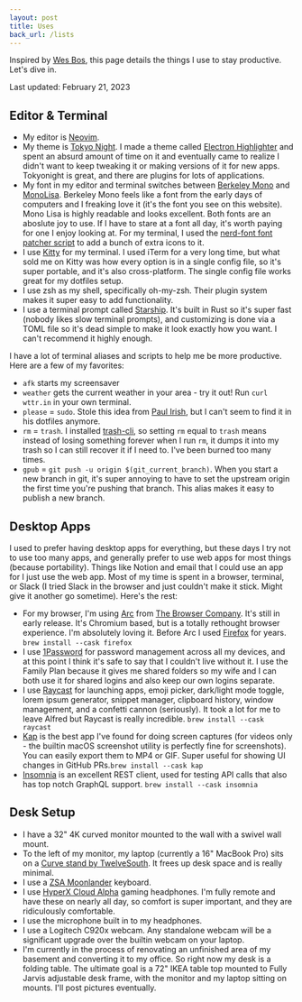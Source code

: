 ```yaml
---
layout: post
title: Uses
back_url: /lists
---
```


Inspired by [Wes Bos](https://wesbos.com/uses/), this page details the things I use to stay productive. Let's dive in.

Last updated: February 21, 2023

## Editor & Terminal

- My editor is [Neovim](https://github.com/neovim/neovim).
- My theme is [Tokyo Night](https://github.com/folke/tokyonight.nvim). I made a theme called [Electron Highlighter](/electron-highlighter) and spent an absurd amount of time on it and eventually came to realize I didn't want to keep tweaking it or making versions of it for new apps. Tokyonight is great, and there are plugins for lots of applications.
- My font in my editor and terminal switches between [Berkeley Mono](https://berkeleygraphics.com) and [MonoLisa](https://monolisa.dev). Berkeley Mono feels like a font from the early days of computers and I freaking love it (it's the font you see on this website). Mono Lisa is highly readable and looks excellent. Both fonts are an aboslute joy to use. If I have to stare at a font all day, it's worth paying for one I enjoy looking at. For my terminal, I used the [nerd-font font patcher script](https://github.com/ryanoasis/nerd-fonts/blob/master/font-patcher) to add a bunch of extra icons to it.
- I use [Kitty](https://sw.kovidgoyal.net/kitty/) for my terminal. I used iTerm for a very long time, but what sold me on Kitty was how every option is in a single config file, so it's super portable, and it's also cross-platform. The single config file works great for my dotfiles setup.
- I use zsh as my shell, specifically oh-my-zsh. Their plugin system makes it super easy to add functionality.
- I use a terminal prompt called [Starship](https://starship.rs). It's built in Rust so it's super fast (nobody likes slow terminal prompts), and customizing is done via a TOML file so it's dead simple to make it look exactly how you want. I can't recommend it highly enough.

I have a lot of terminal aliases and scripts to help me be more
productive. Here are a few of my favorites:

- `afk` starts my screensaver
- `weather` gets the current weather in your area - try it out! Run `curl wttr.in` in your own terminal.
- `please` = `sudo`. Stole this idea from [Paul Irish](https://github.com/paulirish/dotfiles), but I can't seem to find it in his dotfiles anymore.
- `rm` = `trash`. I installed [trash-cli](https://github.com/sindresorhus/trash-cli), so setting `rm` equal to `trash` means instead of losing something forever when I run `rm`, it dumps it into my trash so I can still recover it if I need to. I've been burned too many times.
- `gpub` = `git push -u origin $(git_current_branch)`. When you start a new branch in git, it's super annoying to have to set the upstream origin the first time you're pushing that branch. This alias makes it easy to publish a new branch.

## Desktop Apps

I used to prefer having desktop apps for everything, but these days I try not to use too many apps, and generally prefer to use web apps for most things (because portability). Things like Notion and email that I could use an app for I just use the web app. Most of my time is spent in a browser, terminal, or Slack (I tried Slack in the browser and just couldn't make it stick. Might give it another go sometime). Here's the rest:

- For my browser, I'm using [Arc](https://arc.net) from [The Browser Company](https://thebrowser.company). It's still in early release. It's Chromium based, but is a totally rethought browser experience. I'm absolutely loving it. Before Arc I used [Firefox](https://firefox.com) for years.  `brew install --cask firefox`
- I use [1Password](https://1password.com) for password management across all my devices, and at this point I think it's safe to say that I couldn't live without it. I use the Family Plan because it gives me shared folders so my wife and I can both use it for shared logins and also keep our own logins separate.
- I use [Raycast](https://raycast.com) for launching apps, emoji picker, dark/light mode toggle, lorem ipsum generator, snippet manager, clipboard history, window management, and a confetti cannon (seriously). It took a lot for me to leave Alfred but Raycast is really incredible. `brew install --cask raycast`
- [Kap](https://getkap.co) is the best app I've found for doing screen captures (for videos only - the builtin macOS screenshot utility is perfectly fine for screenshots). You can easily export them to MP4 or GIF. Super useful for showing UI changes in GitHub PRs.`brew install --cask kap`
- [Insomnia](https://insomnia.rest) is an excellent REST client, used for testing API calls that also has top notch GraphQL support. `brew install --cask insomnia`

## Desk Setup

- I have a 32" 4K curved monitor mounted to the wall with a swivel wall mount.
- To the left of my monitor, my laptop (currently a 16" MacBook Pro) sits on a [Curve stand by TwelveSouth](https://www.twelvesouth.com/products/curve-for-macbook). It frees up desk space and is really minimal.
- I use a [ZSA Moonlander](https://zsa.io/moonlander) keyboard.
- I use [HyperX Cloud Alpha](https://smile.amazon.com/gp/product/B074NBSF9N/ref=ppx_yo_dt_b_search_asin_title?ie=UTF8) gaming headphones. I'm fully remote and have these on nearly all day, so comfort is super important, and they are ridiculously comfortable.
- I use the microphone built in to my headphones.
- I use a Logitech C920x webcam. Any standalone webcam will be a significant upgrade over the builtin webcam on your laptop.
- I'm currently in the process of renovating an unfinished area of my basement and converting it to my office. So right now my desk is a folding table. The ultimate goal is a 72" IKEA table top mounted to Fully Jarvis adjustable desk frame, with the monitor and my laptop sitting on mounts. I'll post pictures eventually.
